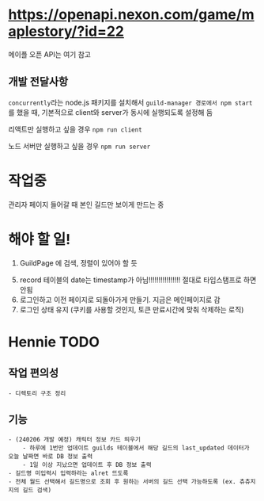 # https://openapi.nexon.com/game/maplestory/?id=22

메이플 오픈 API는 여기 참고


## 개발 전달사항
`concurrently`라는 node.js 패키지를 설치해서 `guild-manager 경로에서 npm start`를 했을 때, 기본적으로 client와 server가 동시에 실행되도록 설정해 둠
   
리액트만 실행하고 싶을 경우 `npm run client`

노드 서버만 실행하고 싶을 경우 `npm run server`

# 작업중
관리자 페이지 들어갈 때 본인 길드만 보이게 만드는 중

# 해야 할 일!
1. GuildPage 에 검색, 정렬이 있어야 할 듯
<!-- 2. Adminpage : DB에서 길드 코드와 n주차 조회해서 데이터 불러오기 -->
<!-- 3. API 호출을 최소화 해야 할 것 같음 (길드 고유키와 길드 정보를 조회하고 있는데 2회 호출하는 것으로 찍힘) -->
<!-- 4. 회원가입 이름, 이메일 중복 시 무언가 출력되게 만들기 -->
5. record 테이블의 date는 timestamp가 아님!!!!!!!!!!!!!!!! 절대로 타입스탬프로 하면 안됨
6. 로그인하고 이전 페이지로 되돌아가게 만들기. 지금은 메인페이지로 감
7. 로그인 상태 유지 (쿠키를 사용할 것인지, 토큰 만료시간에 맞춰 삭제하는 로직)

# Hennie TODO

## 작업 편의성
    - 디렉토리 구조 정리

## 기능    
    - (240206 개발 예정) 캐릭터 정보 카드 띄우기
        - 하루에 1번만 업데이트 guilds 테이블에서 해당 길드의 last_updated 데이터가 오늘 날짜면 바로 DB 정보 출력
        - 1일 이상 지났으면 업데이트 후 DB 정보 출력
    - 길드명 미입력시 입력하라는 alret 뜨도록
    - 전체 월드 선택해서 길드명으로 조회 후 원하는 서버의 길드 선택 가능하도록 (ex. 츄츄지지의 길드 검색)

